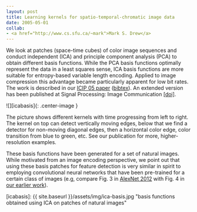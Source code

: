```yaml
---
layout: post
title: Learning kernels for spatio-temporal-chromatic image data
date: 2005-05-01
collab:
- <a href="http://www.cs.sfu.ca/~mark">Mark S. Drew</a>
---
```


We look at patches (space-time cubes) of color image sequences and
conduct independent (ICA) and principle component analysis (PCA) to obtain
different basis functions. While the PCA basis functions optimally
represent the data in a least squares sense, ICA basis functions are
more suitable for entropy-based variable length encoding. Applied to
image compression this advantage became particularly apparent for low
bit rates.  The work is described in our <a href="http://www.cs.sfu.ca/~mark/ftp/Icip05/icip05.pdf">ICIP 05
paper</a> (<a href="{{ site.baseurl }}/mybib.html#stcbase">bibtex</a>). An extended version has been published at Signal Processing: Image Communication <a href="http://dx.doi.org/10.1016/j.image.2008.05.006">[doi]</a>.

![][icabasis]{: .center-image }

The picture shows different kernels with time progressing from left to right. The kernel on top can detect vertically moving edges, below that we find a detector for non-moving diagonal edges, then a horizontal color edge, color transition from blue to green, etc. See our publication for more, higher-resolution examples.

These basis functions have been generated for a set of natural images.
While motivated from an image encoding perspective, we point out that using these basis patches for feature detection is very similar in spirit to employing convolutional neural networks that have been pre-trained for a certain class of images (e.g, compare Fig. 3 in [AlexNet 2012](http://papers.nips.cc/paper/4824-imagenet-classification-with-deep-convolutional-neural-networks.pdf) with Fig. 4 in <a href="http://www.cs.sfu.ca/~mark/ftp/Icip05/icip05.pdf">our earlier work</a>).

[icabasis]: {{ site.baseurl }}/assets/img/ica-basis.jpg "basis functions obtained using ICA on patches of natural images"

